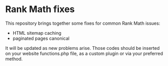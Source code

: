 # Rank Math fixes
This repository brings together some fixes for common Rank Math issues:
* HTML sitemap caching
* paginated pages canonical

It will be updated as new problems arise. Those codes should be inserted on your website functions.php file, as a custom plugin or via your preferred method.
